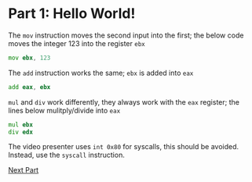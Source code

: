 # Part 1: Hello World!

The `mov` instruction moves the second input into the first;
the below code moves the integer 123 into the register `ebx`

```asm
mov ebx, 123
```

The `add` instruction works the same;
`ebx` is added into `eax`

```asm
add eax, ebx
```

`mul` and `div` work differently, they always work with the `eax` register;
the lines below mulitply/divide into `eax`

```asm
mul ebx
div edx
```

The video presenter uses `int 0x80` for syscalls, this should be avoided.
Instead, use the `syscall` instruction.

[Next Part](part_2)
